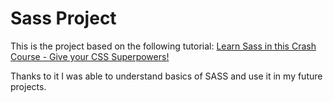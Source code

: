 # Sass Project

This is the project based on the following tutorial:
[Learn Sass in this Crash Course - Give your CSS Superpowers!](https://youtu.be/roywYSEPSvc)

Thanks to it I was able to understand basics of SASS and use it in my future projects. 
